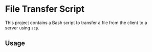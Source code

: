 # File Transfer Script

This project contains a Bash script to transfer a file from the client to a server using `scp`.

## Usage

```bash
